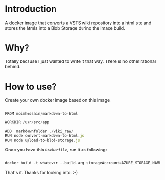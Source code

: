 # Introduction

A docker image that converts a VSTS wiki repository into a html site and stores the htmls into a Blob Storage during the image build.


# Why?

Totally because I just wanted to write it that way. There is no other rational behind. 


# How to use?

Create your own docker image based on this image.

``` javascript

FROM moimhossain/markdown-to-html

WORKDIR /usr/src/app

ADD  markdownfolder ./wiki_raw/
RUN node convert-markdown-to-html.js
RUN node upload-to-blob-storage.js

```

Once you have this `Dockerfile`, run it as following:

``` javascript

docker build -t whatever --build-arg storageAcccount=AZURE_STORAGE_NAME --build-arg storageKey=AZURE_STORAGE_KEY

``` 

That's it. Thanks for looking into. :-)